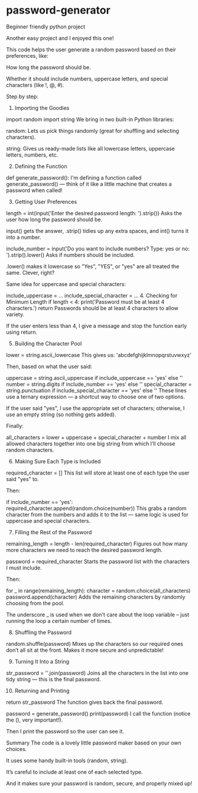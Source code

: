 # password-generator
Beginner friendly python project

Another easy project and I enjoyed this one!

This code helps the user generate a random password based on their preferences, like:

How long the password should be.

Whether it should include numbers, uppercase letters, and special characters (like !, @, #).

Step by step:

1. Importing the Goodies

import random
import string
We bring in two built-in Python libraries:

random: Lets us pick things randomly (great for shuffling and selecting characters).

string: Gives us ready-made lists like all lowercase letters, uppercase letters, numbers, etc.

2. Defining the Function

def generate_password():
I'm defining a function called generate_password() — think of it like a little machine that creates a password when called!

3. Getting User Preferences

length = int(input('Enter the desired password length: ').strip())
Asks the user how long the password should be.

input() gets the answer, .strip() tidies up any extra spaces, and int() turns it into a number.


include_number = input('Do you want to include numbers? Type: yes or no: ').strip().lower()
Asks if numbers should be included.

.lower() makes it lowercase so "Yes", "YES", or "yes" are all treated the same. Clever, right?

Same idea for uppercase and special characters:

include_uppercase = ...
include_special_character = ...
4. Checking for Minimum Length
if length < 4:
    print('Password must be at least 4 characters.')
    return
Passwords should be at least 4 characters to allow variety.

If the user enters less than 4, I give a message and stop the function early using return.

5. Building the Character Pool

lower = string.ascii_lowercase
This gives us: 'abcdefghijklmnopqrstuvwxyz'

Then, based on what the user said:

uppercase = string.ascii_uppercase if include_uppercase == 'yes' else ''
number = string.digits if include_number == 'yes' else ''
special_character = string.punctuation if include_special_character == 'yes' else ''
These lines use a ternary expression — a shortcut way to choose one of two options.

If the user said "yes", I use the appropriate set of characters; otherwise, I use an empty string (so nothing gets added).

Finally:

all_characters = lower + uppercase + special_character + number
I mix all allowed characters together into one big string from which I’ll choose random characters.

6. Making Sure Each Type is Included

required_character = []
This list will store at least one of each type the user said "yes" to.

Then:

if include_number == 'yes':
    required_character.append(random.choice(number))
This grabs a random character from the numbers and adds it to the list — same logic is used for uppercase and special characters.

7. Filling the Rest of the Password

remaining_length = length - len(required_character)
Figures out how many more characters we need to reach the desired password length.


password = required_character
Starts the password list with the characters I must include.

Then:


for _ in range(remaining_length):
    character = random.choice(all_characters)
    password.append(character)
Adds the remaining characters by randomly choosing from the pool.

The underscore _ is used when we don't care about the loop variable – just running the loop a certain number of times.

8. Shuffling the Password

random.shuffle(password)
Mixes up the characters so our required ones don’t all sit at the front. Makes it more secure and unpredictable!

9. Turning It Into a String

str_password = ''.join(password)
Joins all the characters in the list into one tidy string — this is the final password.

10. Returning and Printing

return str_password
The function gives back the final password.

password = generate_password()
print(password)
I call the function (notice the (), very important!).

Then I print the password so the user can see it.

Summary
The code is a lovely little password maker based on your own choices.

It uses some handy built-in tools (random, string).

It’s careful to include at least one of each selected type.

And it makes sure your password is random, secure, and properly mixed up!
